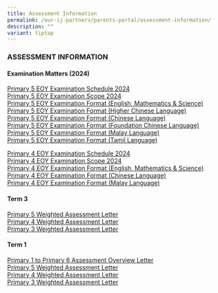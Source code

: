 ```yaml
---
title: Assessment Information
permalink: /our-ij-partners/parents-portal/assessment-information/
description: ""
variant: tiptap
---
```

<h3>ASSESSMENT INFORMATION</h3>
<h4>Examination Matters (2024)</h4>
<p><a href="/files/Assessment Information /P5_End_of_Year__EOY__Examination_SCHEDULE_2024.pdf" rel="noopener noreferrer nofollow" target="_blank">Primary 5 EOY Examination Schedule 2024</a>
<br><a href="/files/Assessment Information /P5_End_of_Year__EOY__Examination_SCOPE_2024.pdf" rel="noopener noreferrer nofollow" target="_blank">Primary 5 EOY Examination Scope 2024</a>
<br><a href="/files/Assessment Information/P5_P6_EOY_EXAM_FORMAT_EL__MATH___SC.pdf" rel="noopener noreferrer nofollow" target="_blank">Primary 5 EOY Examination Format (English, Mathematics &amp; Science)</a>
<br><a href="/files/Assessment Information/P5_P6_EOY_EXAM_FORMAT_HCL.pdf" rel="noopener noreferrer nofollow" target="_blank">Primary 5 EOY Examination Format (Higher Chinese Language)</a>
<br><a href="/files/Assessment Information/P5_P6_EOY_EXAM_FORMAT_CL.pdf" rel="noopener noreferrer nofollow" target="_blank">Primary 5 EOY Examination Format (Chinese Language)</a>
<br><a href="/files/Assessment Information/P5_P6_EOY_EXAM_FORMAT_FCL.pdf" rel="noopener noreferrer nofollow" target="_blank">Primary 5 EOY Examination Format (Foundation Chinese Language)</a>
<br><a href="/files/Assessment Information/P5_P6_EOY_EXAM_FORMAT_ML.pdf" rel="noopener noreferrer nofollow" target="_blank">Primary 5 EOY Examination Format (Malay Language)</a>
<br><a href="/files/Assessment Information/P5_P6_EOY_EXAM_FORMAT_TL.pdf" rel="noopener noreferrer nofollow" target="_blank">Primary 5 EOY Examination Format (Tamil Language)</a>
</p>
<p><a href="/files/Assessment Information /P4_End_of_Year__EOY__Examination_SCHEDULE_2024.pdf" rel="noopener noreferrer nofollow" target="_blank">Primary 4 EOY Examination Schedule 2024</a>
<br><a href="/files/Assessment Information /P4_End_of_Year__EOY__Examination_SCOPE_2024.pdf" rel="noopener noreferrer nofollow" target="_blank">Primary 4 EOY Examination Scope 2024</a>
<br><a href="/files/Assessment Information/P4_EOY_EXAM_FORMAT_EL__MATH___SC.pdf" rel="noopener noreferrer nofollow" target="_blank">Primary 4 EOY Examination Format (English, Mathematics &amp; Science)</a>
<br><a href="/files/Assessment Information/P4_EOY_EXAM_FORMAT_CL.pdf" rel="noopener noreferrer nofollow" target="_blank">Primary 4 EOY Examination Format (Chinese Language)</a>
<br><a href="/files/Assessment Information/P4_EOY_EXAM_FORMAT_ML.pdf" rel="noopener noreferrer nofollow" target="_blank">Primary 4 EOY Examination Format (Malay Language)</a>
</p>
<p></p>
<h4><strong>Term 3</strong></h4>
<p><a href="/files/3_July_2024_P5_T3_WA_Letter_HA_PMY_053_2024.pdf" rel="noopener noreferrer nofollow" target="_blank">Primary 5 Weighted Assessment Letter</a>
<br><a href="/files/3_July_2024_P4_T3_WA_Letter_HA_PMY_052_2024.pdf" rel="noopener noreferrer nofollow" target="_blank">Primary 4 Weighted Assessment Letter</a>
<br><a href="/files/3_July_2024_P3_T3_WA_Letter_HA_PMY_051_2024.pdf" rel="noopener noreferrer nofollow" target="_blank">Primary 3 Weighted Assessment Letter</a>
</p>
<h4><strong>Term 1</strong></h4>
<p><a href="/files/Assessment Information /22_Jan_2024_P1_P6_Assessment_Overview_Letter_HA_P1_6_PMY_010_2024.pdf" rel="noopener noreferrer nofollow" target="_blank">Primary 1 to Primary 6 Assessment Overview Letter</a>
<br><a href="/files/Assessment Information /22_Jan_2024_P5_T1_WA_Letter_HA_P5_PMY_013_2024.pdf" rel="noopener noreferrer nofollow" target="_blank">Primary 5 Weighted Assessment Letter</a>
<br><a href="/files/Assessment Information /22_Jan_2024_P4_T1_WA_Letter_HA_P4_PMY_012_2024.pdf" rel="noopener noreferrer nofollow" target="_blank">Primary 4 Weighted Assessment Letter</a>
<br><a href="/files/Assessment Information /22_Jan_2024_P3_T1_WA_Letter_HA_P3_PMY_011_2024.pdf" rel="noopener noreferrer nofollow" target="_blank">Primary 3 Weighted Assessment Letter</a>
</p>